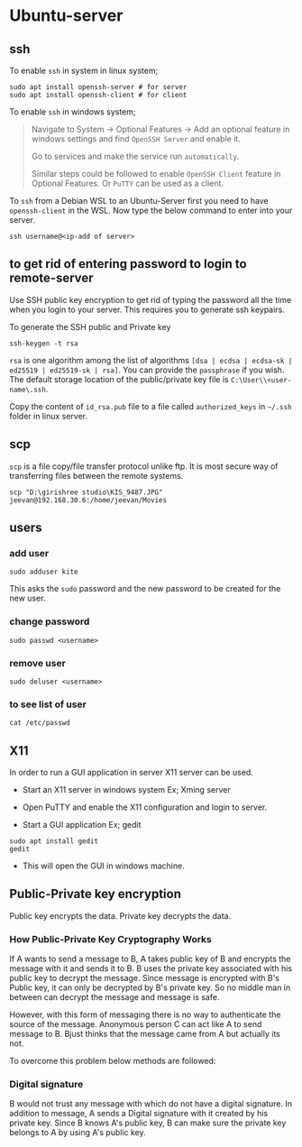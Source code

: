 # Ubuntu-server

## ssh

To enable `ssh` in system in linux system;

```shell
sudo apt install openssh-server # for server
sudo apt install openssh-client # for client
```

To enable `ssh` in windows system;

> Navigate to System -> Optional Features -> Add an optional feature in windows settings and find `OpenSSH Server` and enable it.
> 
> Go to services and make the service run `automatically`.
> 
> Similar steps could be followed to enable `OpenSSH Client` feature in Optional Features. Or `PuTTY` can be used as a client.

To `ssh` from a Debian WSL to an Ubuntu-Server first you need to have `openssh-client` in the WSL. Now type the below command to enter into your server.

```shell
ssh username@<ip-add of server>
```

## to get rid of entering password to login to remote-server

Use SSH public key encryption to get rid of typing the password all the time when you login to your server. This requires you to generate ssh keypairs.

To generate the SSH public and Private key

```shell
ssh-keygen -t rsa
```

`rsa` is one algorithm among the list of algorithms `[dsa | ecdsa | ecdsa-sk | ed25519 | ed25519-sk | rsa]`. You can provide the `passphrase` if you wish. The default storage location of the public/private key file is `C:\User\\<user-name\.ssh`.

Copy the content of  `id_rsa.pub` file to a file called `authorized_keys` in `~/.ssh` folder in linux server.

## scp

`scp` is a file copy/file transfer protocol unlike ftp. It is most secure way of transferring files between the remote systems.

```shell
scp "D:\girishree studio\KIS_9487.JPG" jeevan@192.168.30.6:/home/jeevan/Movies
```

## users

### add user

```shell
sudo adduser kite
```

This asks the `sudo` password and the new password to be created for the new user.

### change password

```shell
sudo passwd <username>
```

### remove user

```shell
sudo deluser <username>
```

### to see list of user

```shell
cat /etc/passwd
```

## X11

In order to run a GUI application in server X11 server can be used. 

- Start an X11 server in windows system Ex; Xming server

- Open PuTTY and enable the X11 configuration and login to server.

- Start a GUI application Ex; gedit



```shell
sudo apt install gedit
gedit
```

- This will open the GUI in windows machine.

## Public-Private key encryption

Public key encrypts the data. Private key decrypts the data.

### How Public-Private Key Cryptography Works

If A wants to send a message to B, A takes public key of B and encrypts the message with it and sends it to B. B uses the private key associated with his public key to decrypt the message. Since message is encrypted with B's Public key, it can only be decrypted by B's private key. So no middle man in between can decrypt the message and message is safe.

However, with this form of messaging there is no way to authenticate the source of the message. Anonymous person C can act like A to send message to B. Bjust thinks that the message came from A but actually its not.

To overcome this problem below methods are followed:

### Digital signature

B would not trust any message with which do not have a digital signature. In addition to message, A sends a Digital signature with it created by his private key. Since B knows A's public key, B can make sure the private key belongs to A by using A's public key. 
